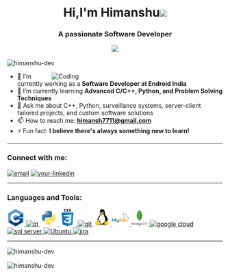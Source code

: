 <h1 align="center">Hi,I'm Himanshu<img src="https://media.giphy.com/media/hvRJCLFzcasrR4ia7z/giphy.gif" width="35"></h1>
<h3 align="center">A passionate Software Developer</h3>

<div align="center">
  <img src="https://readme-typing-svg.herokuapp.com?font=ROBOT&size=25&color=39FF14&background=000000&center=true&vCenter=true&width=490&lines=%3E+Welcome+to+my+GitHub+profile...!">
</div>

<p align="left"> <img src="https://komarev.com/ghpvc/?username=himanshu-dev&label=Profile%20views&color=2a8ac6&style=flat" alt="himanshu-dev" /> </p>

<img align="right" alt="Coding" width="400" src="https://i.postimg.cc/wTfvCWhy/fetchpik-com-iconscout-D750-B3-Plo-X.gif">

- 🔭 I’m currently working as a **Software Developer at Endroid India**  
- 🌱 I’m currently learning **Advanced C/C++, Python, and Problem Solving Techniques**  
- 💬 Ask me about C++, Python, surveillance systems, server-client tailored projects, and custom software solutions
- 📫 How to reach me: **himansh7711@gmail.com**  
- ⚡ Fun fact: **I believe there's always something new to learn!**

---

<h3 align="left">Connect with me:</h3>
<p align="left">
<a href="mailto:himansh7711@gmail.com" target="blank"><img align="center" src="https://img.icons8.com/fluency/48/000000/email.png" alt="email" height="30" width="40" /></a>
<a href="https://linkedin.com/in/your-linkedin" target="blank"><img align="center" src="https://raw.githubusercontent.com/rahuldkjain/github-profile-readme-generator/master/src/images/icons/Social/linked-in-alt.svg" alt="your-linkedin" height="30" width="40" /></a>
</p>


---

<h3 align="left">Languages and Tools:</h3>
<p align="left">
<a href="https://www.cplusplus.com/" target="_blank" rel="noreferrer"> <img src="https://raw.githubusercontent.com/devicons/devicon/master/icons/cplusplus/cplusplus-original.svg" alt="cplusplus" width="40" height="40"/> </a> 
<a href="https://www.qt.io/" target="_blank" rel="noreferrer"> <img src="https://www.vectorlogo.zone/logos/qtio/qtio-icon.svg" alt="qt" width="40" height="40"/> </a> 
<a href="https://www.python.org/" target="_blank" rel="noreferrer"> <img src="https://raw.githubusercontent.com/devicons/devicon/master/icons/python/python-original.svg" alt="python" width="40" height="40"/> </a> 
<a href="https://www.w3schools.com/css/" target="_blank" rel="noreferrer"> <img src="https://raw.githubusercontent.com/devicons/devicon/master/icons/css3/css3-original-wordmark.svg" alt="css3" width="40" height="40"/> </a> 
<a href="https://git-scm.com/" target="_blank" rel="noreferrer"> <img src="https://www.vectorlogo.zone/logos/git-scm/git-scm-icon.svg" alt="git" width="40" height="40"/> </a> 
<a href="https://www.linux.org/" target="_blank" rel="noreferrer"> <img src="https://raw.githubusercontent.com/devicons/devicon/master/icons/linux/linux-original.svg" alt="linux" width="40" height="40"/> </a> 
<a href="https://www.mysql.com/" target="_blank" rel="noreferrer"> <img src="https://raw.githubusercontent.com/devicons/devicon/master/icons/mysql/mysql-original-wordmark.svg" alt="mysql" width="40" height="40"/> </a>   
<a href="https://www.mongodb.com/" target="_blank" rel="noreferrer"><img src="https://raw.githubusercontent.com/devicons/devicon/master/icons/mongodb/mongodb-original-wordmark.svg" alt="mongodb" width="40" height="40"/> </a>
<a href="https://cloud.google.com/" target="_blank" rel="noreferrer"> <img src="https://www.vectorlogo.zone/logos/google_cloud/google_cloud-icon.svg" alt="google cloud" width="40" height="40"/> </a>
<a href="https://www.microsoft.com/en-us/sql-server" target="_blank" rel="noreferrer"> <img src="https://www.svgrepo.com/show/303229/microsoft-sql-server-logo.svg" alt="sql server" width="40" height="40"/> </a>
<a href="https://ubuntu.com/" target="_blank" rel="noreferrer"> <img src="https://assets.ubuntu.com/v1/29985a98-ubuntu-logo32.png" alt="Ubuntu" width="40" height="40"/> </a>
<a href="https://www.atlassian.com/software/jira" target="_blank" rel="noreferrer"> <img src="https://www.vectorlogo.zone/logos/atlassian_jira/atlassian_jira-icon.svg" alt="jira" width="40" height="40"/> </a>

</p>


---

<p><img align="center" src="https://github-readme-stats.vercel.app/api/top-langs?username=himanshu-dev&show_icons=true&locale=en&layout=compact" alt="himanshu-dev" /></p>
<p><img align="center" src="https://github-readme-streak-stats.herokuapp.com/?user=himanshu-dev&" alt="himanshu-dev" /></p>
